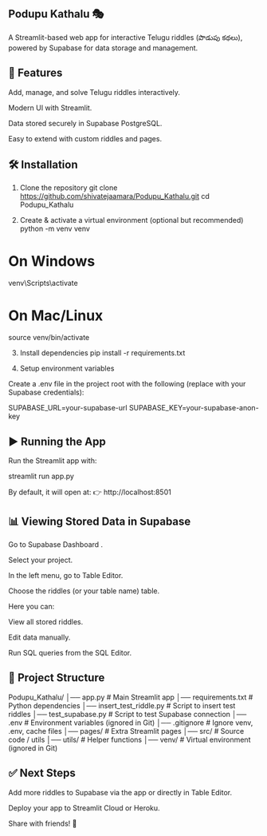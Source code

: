 ## Podupu Kathalu 🎭

A Streamlit-based web app for interactive Telugu riddles (పొడుపు కథలు), powered by Supabase for data storage and management.

## 🚀 Features

Add, manage, and solve Telugu riddles interactively.

Modern UI with Streamlit.

Data stored securely in Supabase PostgreSQL.

Easy to extend with custom riddles and pages.

## 🛠️ Installation
1. Clone the repository
git clone https://github.com/shivatejaamara/Podupu_Kathalu.git
cd Podupu_Kathalu

2. Create & activate a virtual environment (optional but recommended)
python -m venv venv
# On Windows
venv\Scripts\activate
# On Mac/Linux
source venv/bin/activate

3. Install dependencies
pip install -r requirements.txt

4. Setup environment variables

Create a .env file in the project root with the following (replace with your Supabase credentials):

SUPABASE_URL=your-supabase-url
SUPABASE_KEY=your-supabase-anon-key

## ▶️ Running the App

Run the Streamlit app with:

streamlit run app.py


By default, it will open at:
👉 http://localhost:8501

## 📊 Viewing Stored Data in Supabase

Go to Supabase Dashboard
.

Select your project.

In the left menu, go to Table Editor.

Choose the riddles (or your table name) table.

Here you can:

View all stored riddles.

Edit data manually.

Run SQL queries from the SQL Editor.

## 📂 Project Structure
Podupu_Kathalu/
│── app.py                # Main Streamlit app
│── requirements.txt      # Python dependencies
│── insert_test_riddle.py # Script to insert test riddles
│── test_supabase.py      # Script to test Supabase connection
│── .env                  # Environment variables (ignored in Git)
│── .gitignore            # Ignore venv, .env, cache files
│── pages/                # Extra Streamlit pages
│── src/                  # Source code / utils
│── utils/                # Helper functions
│── venv/                 # Virtual environment (ignored in Git)

## ✅ Next Steps

Add more riddles to Supabase via the app or directly in Table Editor.

Deploy your app to Streamlit Cloud or Heroku.

Share with friends! 🎉


